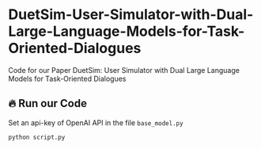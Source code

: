 # DuetSim-User-Simulator-with-Dual-Large-Language-Models-for-Task-Oriented-Dialogues
Code for our Paper DuetSim: User Simulator with Dual Large Language Models for Task-Oriented Dialogues
## 🔥 Run our Code
Set an api-key of OpenAI API in the file ```base_model.py```
```shell
python script.py
```
